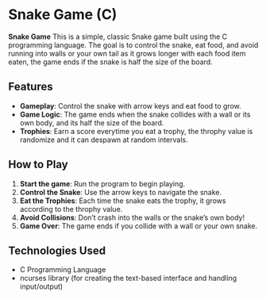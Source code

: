 # Snake Game (C)

**Snake Game** This is a simple, classic Snake game built using the C programming language. The goal is to control the snake, eat food, and avoid running into walls or your own tail as it grows longer with each food item eaten, the game ends if the snake is half the size of the board.

## Features

- **Gameplay**: Control the snake with arrow keys and eat food to grow.
- **Game Logic**: The game ends when the snake collides with a wall or its own body, and its half the size of the board.
- **Trophies**: Earn a score everytime you eat a trophy, the throphy value is randomize and it can despawn at random intervals.

## How to Play

1. **Start the game**: Run the program to begin playing.
2. **Control the Snake**: Use the arrow keys to navigate the snake.
3. **Eat the Trophies**: Each time the snake eats the trophy, it grows according to the throphy value.
4. **Avoid Collisions**: Don’t crash into the walls or the snake’s own body!
5. **Game Over**: The game ends if you collide with a wall or your own snake.

## Technologies Used

- C Programming Language
- ncurses library (for creating the text-based interface and handling input/output)
